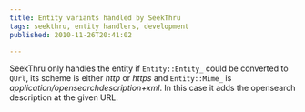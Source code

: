 ```yaml
---
title: Entity variants handled by SeekThru
tags: seekthru, entity handlers, development
published: 2010-11-26T20:41:02

---
```


SeekThru only handles the entity if `Entity::Entity_` could be converted
to `QUrl`, its scheme is either *http* or *https* and `Entity::Mime_` is
*application/opensearchdescription+xml*. In this case it adds the
opensearch description at the given URL.